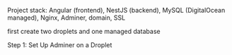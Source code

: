 Project stack: Angular (frontend), NestJS (backend), MySQL (DigitalOcean managed), Nginx, Adminer, domain, SSL

first create two droplets
and one managed database

Step 1: Set Up Adminer on a Droplet


